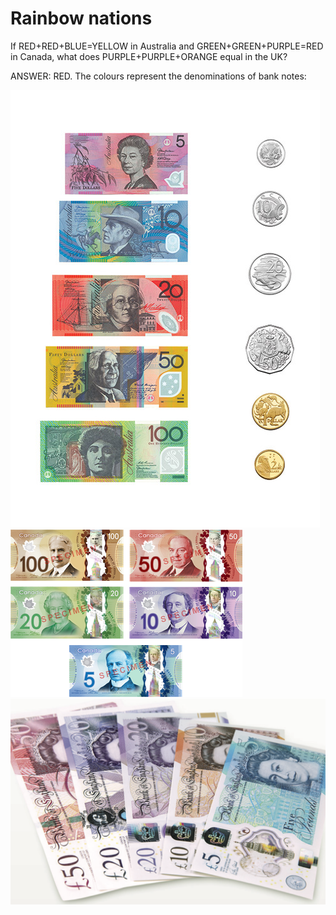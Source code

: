 # Rainbow nations

If RED+RED+BLUE=YELLOW in Australia and GREEN+GREEN+PURPLE=RED in Canada, what does PURPLE+PURPLE+ORANGE equal in the UK?

ANSWER: RED. The colours represent the denominations of bank notes:

![](LMAGMON.jpg) ![](Canadian_Frontier_Banknotes_faces.png)
![](UK-Bank-Notes-1024x669.png)
